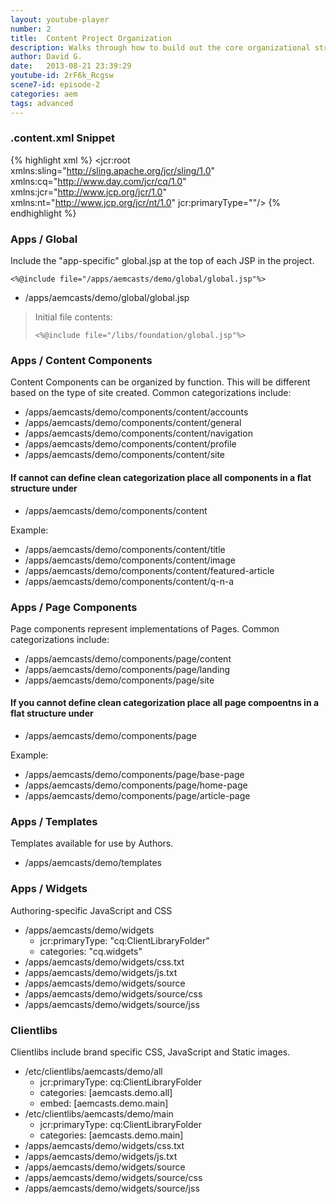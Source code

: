 ```yaml
---
layout: youtube-player
number: 2
title:  Content Project Organization
description: Walks through how to build out the core organizational structure of a new Adobe AEM projects Content project.
author: David G.
date:   2013-08-21 23:39:29
youtube-id: 2rF6k_Rcgsw
scene7-id: episode-2
categories: aem
tags: advanced
---
```


### .content.xml Snippet

{% highlight xml %}
<jcr:root xmlns:sling="http://sling.apache.org/jcr/sling/1.0" 
          xmlns:cq="http://www.day.com/jcr/cq/1.0" 
          xmlns:jcr="http://www.jcp.org/jcr/1.0" 
          xmlns:nt="http://www.jcp.org/jcr/nt/1.0"
    jcr:primaryType=""/>
{% endhighlight %}


### Apps / Global

Include the "app-specific" global.jsp at the top of each JSP in the project.

`<%@include file="/apps/aemcasts/demo/global/global.jsp"%>`

* /apps/aemcasts/demo/global/global.jsp
       
> Initial file contents: 
>
> `<%@include file="/libs/foundation/global.jsp"%>`


### Apps / Content Components

Content Components can be organized by function. This will be different based on the type of site created. Common categorizations include:

* /apps/aemcasts/demo/components/content/accounts
* /apps/aemcasts/demo/components/content/general
* /apps/aemcasts/demo/components/content/navigation
* /apps/aemcasts/demo/components/content/profile
* /apps/aemcasts/demo/components/content/site

#### If cannot can define clean categorization place all components in a flat structure under 

* /apps/aemcasts/demo/components/content

Example:

* /apps/aemcasts/demo/components/content/title
* /apps/aemcasts/demo/components/content/image
* /apps/aemcasts/demo/components/content/featured-article
* /apps/aemcasts/demo/components/content/q-n-a


### Apps / Page Components

Page components represent implementations of Pages. Common categorizations include:

* /apps/aemcasts/demo/components/page/content
* /apps/aemcasts/demo/components/page/landing
* /apps/aemcasts/demo/components/page/site


#### If you cannot define clean categorization place all page compoentns in a flat structure under 

* /apps/aemcasts/demo/components/page

Example:

* /apps/aemcasts/demo/components/page/base-page
* /apps/aemcasts/demo/components/page/home-page
* /apps/aemcasts/demo/components/page/article-page

### Apps / Templates

Templates available for use by Authors.

* /apps/aemcasts/demo/templates


### Apps / Widgets

Authoring-specific JavaScript and CSS

* /apps/aemcasts/demo/widgets
  * jcr:primaryType: "cq:ClientLibraryFolder"
  * categories: "cq.widgets"
* /apps/aemcasts/demo/widgets/css.txt
* /apps/aemcasts/demo/widgets/js.txt
* /apps/aemcasts/demo/widgets/source
* /apps/aemcasts/demo/widgets/source/css
* /apps/aemcasts/demo/widgets/source/jss


### Clientlibs

Clientlibs include brand specific CSS, JavaScript and Static images.

* /etc/clientlibs/aemcasts/demo/all
  * jcr:primaryType: cq:ClientLibraryFolder
  * categories: [aemcasts.demo.all]
  * embed: [aemcasts.demo.main]
* /etc/clientlibs/aemcasts/demo/main
  * jcr:primaryType: cq:ClientLibraryFolder
  * categories: [aemcasts.demo.main]
* /apps/aemcasts/demo/widgets/css.txt
* /apps/aemcasts/demo/widgets/js.txt
* /apps/aemcasts/demo/widgets/source
* /apps/aemcasts/demo/widgets/source/css
* /apps/aemcasts/demo/widgets/source/jss          
